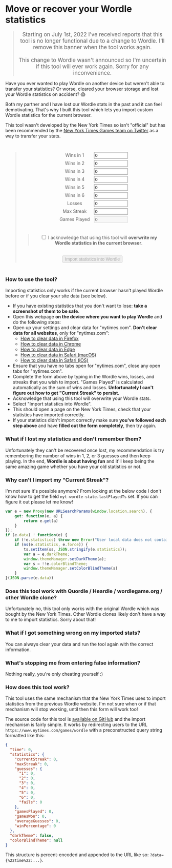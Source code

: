# Move or recover your Wordle statistics

<p>
<blockquote>
<center><span style="font-size: 1.2em">Starting on July 1st, 2022 I've received reports that this tool is no longer functional due to a change to Wordle. I'll remove this banner when the tool works again.<br><br>This change to Wordle wasn't announced so I'm uncertain if this tool will ever work again. Sorry for any inconvenience.</span></center>
</blockquote>
</p>

Have you ever wanted to play Wordle on another device but weren't able to transfer your statistics? Or worse, cleared your browser storage and lost your Wordle statistics on accident? 😱

Both my partner and I have lost our Wordle stats in the past and it can feel demotivating. That's why I built this tool which lets you import custom Wordle statistics for the current browser.

This tool wasn't developed by the New York Times so isn't "official" but has been recommended by the [New York Times Games team on Twitter](https://twitter.com/NYTGames/status/1532414444575375361) as a way to transfer your stats.

<style>
  .number-inputs {
    width: 8em;
    display: inline-block;
    margin-bottom: 0.3em;
  }
</style>
<center style="margin-top: 3em; margin-bottom: 3em;">
<blockquote style="max-width: 32em;">
 <form action="/api/wordle-stats" method="get" target="_blank">
   <label class="number-inputs" for="wins-1">Wins in 1</label>
  <input class="number-inputs" type="number" id="wins-1" name="wins-1" min="0" max="1000" value="0"><br>
    <label class="number-inputs" for="wins-2">Wins in 2</label>
  <input class="number-inputs" type="number" id="wins-2" name="wins-2" min="0" max="1000" value="0"><br>
    <label class="number-inputs" for="wins-3">Wins in 3</label>
  <input class="number-inputs" type="number" id="wins-3" name="wins-3" min="0" max="1000" value="0"><br>
    <label class="number-inputs" for="wins-4">Wins in 4</label>
  <input class="number-inputs" type="number" id="wins-4" name="wins-4" min="0" max="1000" value="0"><br>
    <label class="number-inputs" for="wins-5">Wins in 5</label>
  <input class="number-inputs" type="number" id="wins-5" name="wins-5" min="0" max="1000" value="0"><br>
  <label class="number-inputs" for="wins-6">Wins in 6</label>
  <input class="number-inputs" type="number" id="wins-6" name="wins-6" min="0" max="1000" value="0"><br>
  <label class="number-inputs" for="losses">Losses</label>
  <input class="number-inputs" type="number" id="losses" name="losses" min="0" max="1000" value="0"><br>
  <label class="number-inputs" for="max-streak">Max Streak</label>
  <input class="number-inputs" type="number" id="max-streak" name="max-streak" min="0" max="1000" value="0"><br>
  <label class="number-inputs" for="games-played">Games Played</label>
  <input class="number-inputs" disabled type="number" id="games-played" name="games-played" min="0" max="1000" value="0"><br><br>
  <blockquote>
  <input type="checkbox" id="ack-checkbox" name="ack" value="ack" onclick="ackCheckbox(this)">
  <label for="ack">I acknowledge that using this tool will <strong>overwrite my Wordle statistics in the current browser</strong>.</label>
  </blockquote><br>
   <input disabled style="font-size: 1em;" id="import-stats" type="submit" value="Import statistics into Wordle">
</form>
</blockquote>
<script>
  function ackCheckbox(checkbox) {
    document.getElementById("import-stats").disabled = checkbox.checked ? false : true;
  }
  function recomputeGamesPlayed() {
    let gamesPlayed = 0;
    for (let i = 1; i <= 6; i++) {
      gamesPlayed += parseInt(document.getElementById("wins-" + i).value);
    }
    gamesPlayed += parseInt(document.getElementById("losses").value)
    document.getElementById("games-played").value = gamesPlayed.toString();
  }
  ackCheckbox(document.getElementById("ack-checkbox"));
  for (let i = 1; i <= 6; i++) {
    document.getElementById("wins-" + i).addEventListener("input", recomputeGamesPlayed);
  }
  document.getElementById("losses").addEventListener("input", recomputeGamesPlayed);
</script>
</center>

### How to use the tool?

Importing statistics only works if the current browser hasn't played Wordle before or if you clear your site data (see below).

- If you have existing statistics that you don't want to lose: **take a screenshot of them to be safe**.
- Open this webpage **on the device where you want to play Wordle** and do the following steps:
- Open up your settings and clear data for "nytimes.com". **Don't clear data for all websites**, only for "nytimes.com":
  - [How to clear data in Firefox](https://www.google.com/search?q=how+to+clear+website+data+firefox)
  - [How to clear data in Chrome](https://www.google.com/search?q=how+to+clear+website+data+chrome)
  - [How to clear data in Edge](https://www.google.com/search?q=how+to+clear+website+data+edge)
  - [How to clear data in Safari (macOS)](https://superuser.com/a/1534142)
  - [How to clear data in Safari (iOS)](https://browserhow.com/how-to-view-cache-and-clear-site-storage-in-safari-ios-ipados)
- Ensure that you have no tabs open for "nytimes.com", close any open tabs for "nytimes.com".
- Complete the form above by typing in the Wordle wins, losses, and streaks that you wish to import. "Games Played" is calculated automatically as the sum of wins and losses. **Unfortunately I can't figure out how to get "Current Streak" to persist.**
- Acknowledge that using this tool will overwrite your Wordle stats.
- Select "Import statistics into Wordle".
- This should open a page on the New York Times, check that your statistics have imported correctly.
- If your statistics didn't import correctly make sure **you've followed each step above** and have **filled out the form completely**, then try again.

### What if I lost my statistics and don't remember them?

Unfortunately they can't be recovered once lost, my recommendation is try remembering the number of wins in 1, 2, or 3 guesses and then keep playing. In the end, **Wordle is about having fun** and it'll keep being the same amazing game whether you have your old statistics or not.

### Why can't I import my "Current Streak"?

I'm not sure it's possible anymore? From looking at the below code I don't know how to get the field `nyt-wordle-state.lastPlayedTs` set. If you can figure it out please let me know!

```js
var e = new Proxy(new URLSearchParams(window.location.search), {
    get: function(e, a) {
        return e.get(a)
    }
});
if (e.data) ! function(e) {
    if (!e.statistics) throw new Error("User local data does not contain statistics. Aborting transfer.");
    if (ns(e.statistics, e.force)) {
        ts.setItem(ss, JSON.stringify(e.statistics));
        var a = e.darkTheme;
        window.themeManager.setDarkTheme(a);
        var s = !!e.colorBlindTheme;
        window.themeManager.setColorBlindTheme(s)
    }
}(JSON.parse(e.data))
```

### Does this tool work with Quordle / Heardle / wordlegame.org / other Wordle clone?

Unfortunately no, this tool only works with the original Wordle which was bought by the New York Times. Other Wordle clones likely don't have a way to me to import statistics. Sorry about that!

### What if I got something wrong on my imported stats?

You can always clear your data and run the tool again with the correct information.

### What's stopping me from entering false information?

Nothing really, you're only cheating yourself :)

### How does this tool work?

This tool uses the same mechanism that the New York Times uses to import statistics from the previous Wordle website. I'm not sure when or if that mechanism will stop working, until then this form will work too!

The source code for this tool is [available on GitHub](https://github.com/sethmlarson/sethmlarson.dev/blob/master/app/app.py) and the import mechanism is fairly simple. It works by redirecting users to the URL `https://www.nytimes.com/games/wordle` with a preconstructed query string formatted like this:

```json
{
  "time": 0,
  "statistics": {
    "currentStreak": 0,
    "maxStreak": 0,
    "guesses": {
      "1": 0,
      "2": 0,
      "3": 0,
      "4": 0,
      "5": 0,
      "6": 0,
      "fails": 0
    },
    "gamesPlayed": 0,
    "gamesWon": 0,
    "averageGuesses": 0,
    "winPercentage": 0
  },
  "darkTheme": false,
  "colorBlindTheme": null
}
```

This structure is percent-encoded and appended to the URL like so: `?data={%22time%22:...}`.
